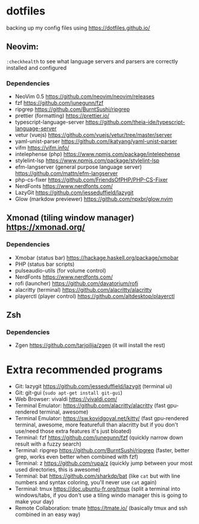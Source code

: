 # dotfiles
backing up my config files using https://dotfiles.github.io/
## Neovim:
`:checkhealth` to see what language servers and parsers are correctly installed and configured
### Dependencies
- NeoVim 0.5 https://github.com/neovim/neovim/releases
- fzf https://github.com/junegunn/fzf
- ripgrep https://github.com/BurntSushi/ripgrep
- prettier (formatting) https://prettier.io/
- typescript-language-server https://github.com/theia-ide/typescript-language-server
- vetur (vuejs) https://github.com/vuejs/vetur/tree/master/server
- yaml-unist-parser https://github.com/ikatyang/yaml-unist-parser
- vifm https://vifm.info/
- intelephense (php) https://www.npmjs.com/package/intelephense
- stylelint-lsp https://www.npmjs.com/package/stylelint-lsp
- efm-langserver (general purpose language server) https://github.com/mattn/efm-langserver
- php-cs-fixer https://github.com/FriendsOfPHP/PHP-CS-Fixer
- NerdFonts https://www.nerdfonts.com/
- LazyGit https://github.com/jesseduffield/lazygit
- Glow (markdow previewer) https://github.com/npxbr/glow.nvim
## Xmonad (tiling window manager) https://xmonad.org/
### Dependencies
- Xmobar (status bar) https://hackage.haskell.org/package/xmobar
- PHP (status bar scripts)
- pulseaudio-utils (for volume control)
- NerdFonts https://www.nerdfonts.com/
- rofi (launcher) https://github.com/davatorium/rofi
- alacritty (terminal) https://github.com/alacritty/alacritty
- playerctl (player control) https://github.com/altdesktop/playerctl
## Zsh
### Dependencies
- Zgen https://github.com/tarjoilija/zgen (it will install the rest)
# Extra recommended programs
- Git: lazygit https://github.com/jesseduffield/lazygit (terminal ui)
- Git: git-gui (`sudo apt-get install git-gui`)
- Web Browser: vivaldi https://vivaldi.com/
- Terminal Emulator: https://github.com/alacritty/alacritty (fast gpu-rendered terminal, awesome)
- Terminal Emulator: https://sw.kovidgoyal.net/kitty/ (fast gpu-rendered terminal, awesome, more featurefull than alacritty but if you don't use/need those extra features it's just bloated)
- Terminal: fzf https://github.com/junegunn/fzf (quickly narrow down result with a fuzzy search)
- Terminal: ripgrep https://github.com/BurntSushi/ripgrep (faster, better grep, works even better when combined with fzf)
- Terminal: z https://github.com/rupa/z (quickly jump between your most used directories, this is awesome)
- Terminal: bat https://github.com/sharkdp/bat (like `cat` but with line numbers and syntax coloring, you'll never use `cat` again)
- Terminal: tmux https://doc.ubuntu-fr.org/tmux (split a terminal into windows/tabs, if you don't use a tiling windo manager this is going to make your day)
- Remote Collaboration: tmate https://tmate.io/ (basically tmux and ssh combined in an easy way)


